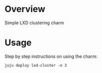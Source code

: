 # Overview

Simple LXD clustering charm

# Usage

Step by step instructions on using the charm:

    juju deploy lxd-cluster -n 3


